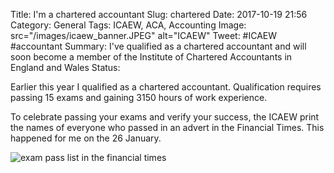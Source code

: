 Title: I'm a chartered accountant
Slug: chartered
Date: 2017-10-19 21:56
Category: General 
Tags: ICAEW, ACA, Accounting
Image: src="/images/icaew_banner.JPEG" alt="ICAEW" 
Tweet: #ICAEW #accountant
Summary: I've qualified as a chartered accountant and will soon become a member of the Institute of Chartered Accountants in England and Wales
Status:

Earlier this year I qualified as a chartered accountant. Qualification requires passing 15 exams and gaining 3150 hours of work experience. 

To celebrate passing your exams and verify your success, the ICAEW print the names of everyone who passed in an advert in the Financial Times. This happened for me on the 26 January.

![exam pass list in the financial times]({filename}../images/exam_pass_list.jpg)

